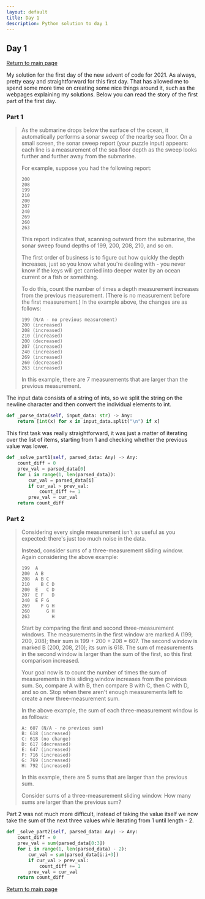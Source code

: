 ```yaml
---
layout: default
title: Day 1
description: Python solution to day 1
---
```


## Day 1

[Return to main page](./)


My solution for the first day of the new advent of code for 2021. As always, pretty easy and straightforward for this
first day. That has allowed me to spend some more time on creating some nice things around it, such as the webpages
explaining my solutions. Below you can read the story of the first part of the first day.


### Part 1
> 
> As the submarine drops below the surface of the ocean, it automatically performs a sonar sweep of the nearby sea floor. On a small screen, the sonar sweep report (your puzzle input) appears: each line is a measurement of the sea floor depth as the sweep looks further and further away from the submarine.
> 
> For example, suppose you had the following report:
> 
> ```
> 200
> 208
> 199
> 210
> 200
> 207
> 240
> 269
> 260
> 263
> ```
> 
> This report indicates that, scanning outward from the submarine, the sonar sweep found depths of 199, 200, 208, 210, and so on.
> 
> The first order of business is to figure out how quickly the depth increases, just so you know what you're dealing with - you never know if the keys will get carried into deeper water by an ocean current or a fish or something.
> 
> To do this, count the number of times a depth measurement increases from the previous measurement. (There is no measurement before the first measurement.) In the example above, the changes are as follows:
> ```
> 199 (N/A - no previous measurement)
> 200 (increased)
> 208 (increased)
> 210 (increased)
> 200 (decreased)
> 207 (increased)
> 240 (increased)
> 269 (increased)
> 260 (decreased)
> 263 (increased)
> ```
> In this example, there are 7 measurements that are larger than the previous measurement.
> 


 The input data consists of a string of ints, so we split the string on the newline character and then convert the individual elements to int. 
```python
def _parse_data(self, input_data: str) -> Any:
    return [int(x) for x in input_data.split("\n") if x]
```

 This first task was really straightforward, it was just a matter of iterating over the list of items, starting from 1 and checking whether the previous value was lower. 
```python
def _solve_part1(self, parsed_data: Any) -> Any:
    count_diff = 0
    prev_val = parsed_data[0]
    for i in range(1, len(parsed_data)):
        cur_val = parsed_data[i]
        if cur_val > prev_val:
            count_diff += 1
        prev_val = cur_val
    return count_diff
```

### Part 2

> 
> Considering every single measurement isn't as useful as you expected: there's just too much noise in the data.
> 
> Instead, consider sums of a three-measurement sliding window. Again considering the above example:
> ```
> 199  A      
> 200  A B    
> 208  A B C  
> 210    B C D
> 200  E   C D
> 207  E F   D
> 240  E F G  
> 269    F G H
> 260      G H
> 263        H
> ```
> Start by comparing the first and second three-measurement windows. The measurements in the first window are marked A (199, 200, 208); their sum is 199 + 200 + 208 = 607. The second window is marked B (200, 208, 210); its sum is 618. The sum of measurements in the second window is larger than the sum of the first, so this first comparison increased.
> 
> Your goal now is to count the number of times the sum of measurements in this sliding window increases from the previous sum. So, compare A with B, then compare B with C, then C with D, and so on. Stop when there aren't enough measurements left to create a new three-measurement sum.
> 
> In the above example, the sum of each three-measurement window is as follows:
> ```
> A: 607 (N/A - no previous sum)
> B: 618 (increased)
> C: 618 (no change)
> D: 617 (decreased)
> E: 647 (increased)
> F: 716 (increased)
> G: 769 (increased)
> H: 792 (increased)
> ```
> In this example, there are 5 sums that are larger than the previous sum.
> 
> Consider sums of a three-measurement sliding window. How many sums are larger than the previous sum?

 Part 2 was not much more difficult, instead of taking the value itself we now take the sum of the next three values while iterating from 1 until length - 2. 
```python
def _solve_part2(self, parsed_data: Any) -> Any:
    count_diff = 0
    prev_val = sum(parsed_data[0:3])
    for i in range(1, len(parsed_data) - 2):
        cur_val = sum(parsed_data[i:i+3])
        if cur_val > prev_val:
            count_diff += 1
        prev_val = cur_val
    return count_diff
```

[Return to main page](./)